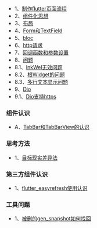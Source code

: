 * 1、[制作flutter页面流程](makepage.md)
* 2、[组件化思想](组件化.md)
* 3、[布局](布局.md)
* 4、[Form和TextField](form.md)
* 5、[bloc](bloc.md)
* 6、[http请求](http.md)
* 7、[回调函数和参数设置](回调函数和参数.md)
* 8、[问题](#)
* 8.1、[InkWel无效问题](InkWell.md)
* 8.2、[根Widget的问题](根Widget问题.md)
* 8.3、[多行文本显示问题](文本宽度限制问题.md)
* 9、[Dio](#)
* 9.1、[Dio支持https](dio支持https证书.md)
### 组件认识
* A、[TabBar和TabBarView的认识](tabbar.md)

### 思考方法
* 1、[目标现实差异法](目标现实差异法.md)

### 第三方组件认识
* 1、[flutter_easyrefresh使用认识](easyrefresh.md)

### 工具问题
* 1、[被删的gen_snapshot如何找回](被删的gen_snapshot如何找回.md)
